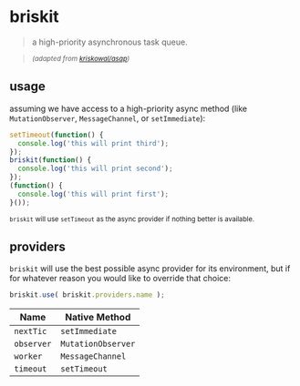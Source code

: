 # briskit

> a high-priority asynchronous task queue.

> _<sup>(adapted from [kriskowal/asap](https://github.com/kriskowal/asap))</sup>_

## usage
assuming we have access to a high-priority async method (like `MutationObserver`, `MessageChannel`, or `setImmediate`):
```javascript
setTimeout(function() {
  console.log('this will print third');
});
briskit(function() {
  console.log('this will print second');
});
(function() {
  console.log('this will print first');
}());
```
<sub>`briskit` will use `setTimeout` as the async provider if nothing better is available.</sub>

## providers
`briskit` will use the best possible async provider for its environment, but if for whatever reason you would like to override that choice:
```javascript
briskit.use( briskit.providers.name );
```
| Name | Native Method |
| ---- | ------------- |
| `nextTic` | `setImmediate` |
| `observer` | `MutationObserver` |
| `worker` | `MessageChannel` |
| `timeout` | `setTimeout` |

